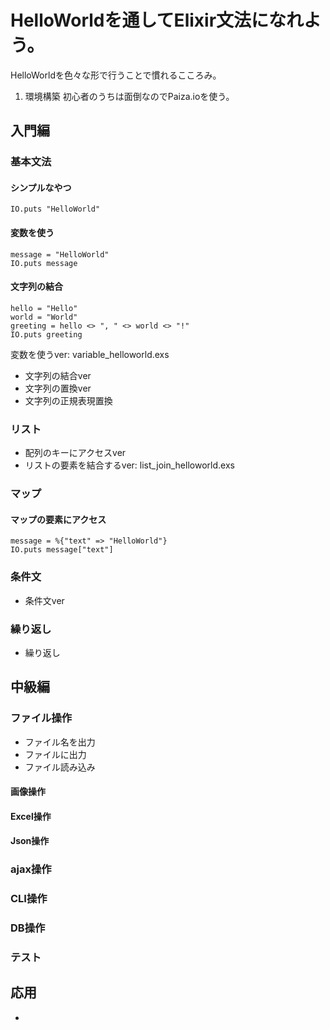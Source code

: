 # HelloWorldを通してElixir文法になれよう。
HelloWorldを色々な形で行うことで慣れるこころみ。

1. 環境構築
初心者のうちは面倒なのでPaiza.ioを使う。

## 入門編
### 基本文法
#### シンプルなやつ
```
IO.puts "HelloWorld"
```
#### 変数を使う
```
message = "HelloWorld"
IO.puts message
```

#### 文字列の結合
```
hello = "Hello"
world = "World"
greeting = hello <> ", " <> world <> "!"
IO.puts greeting
```

変数を使うver: variable_helloworld.exs
- 文字列の結合ver
- 文字列の置換ver
- 文字列の正規表現置換
### リスト
- 配列のキーにアクセスver
- リストの要素を結合するver: list_join_helloworld.exs
### マップ
#### マップの要素にアクセス
```
message = %{"text" => "HelloWorld"}
IO.puts message["text"]
```

### 条件文
- 条件文ver

### 繰り返し
- 繰り返し

## 中級編
### ファイル操作
- ファイル名を出力
- ファイルに出力
- ファイル読み込み

#### 画像操作

#### Excel操作

#### Json操作

### ajax操作

### CLI操作

### DB操作

### テスト

## 応用



- 




